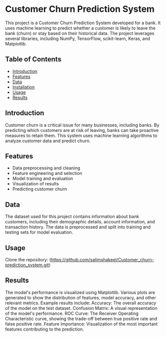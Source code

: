 # Customer Churn Prediction System

This project is a Customer Churn Prediction System developed for a bank. It uses machine learning to predict whether a customer is likely to leave the bank (churn) or stay based on their historical data. The project leverages several libraries, including NumPy, TensorFlow, scikit-learn, Keras, and Matplotlib.

## Table of Contents
- [Introduction](#introduction)
- [Features](#features)
- [Data](#data)
- [Installation](#installation)
- [Usage](#usage)
- [Results](#results)


## Introduction

Customer churn is a critical issue for many businesses, including banks. By predicting which customers are at risk of leaving, banks can take proactive measures to retain them. This system uses machine learning algorithms to analyze customer data and predict churn.

## Features

- Data preprocessing and cleaning
- Feature engineering and selection
- Model training and evaluation
- Visualization of results
- Predicting customer churn

## Data

The dataset used for this project contains information about bank customers, including their demographic details, account information, and transaction history. The data is preprocessed and split into training and testing sets for model evaluation.

## Usage
Clone the repository:
(https://github.com/salimshakeel/Customer_churn-prediction_system.git)
## Results
The model's performance is visualized using Matplotlib. Various plots are generated to show the distribution of features, model accuracy, and other relevant metrics. Example results include:
Accuracy: The overall accuracy of the model on the test dataset.
Confusion Matrix: A visual representation of the model's performance.
ROC Curve: The Receiver Operating Characteristic curve, showing the trade-off between true positive rate and false positive rate.
Feature Importance: Visualization of the most important features contributing to the prediction.


